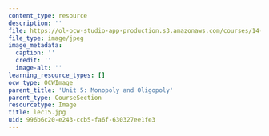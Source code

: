 ```yaml
---
content_type: resource
description: ''
file: https://ol-ocw-studio-app-production.s3.amazonaws.com/courses/14-01sc-principles-of-microeconomics-fall-2011/996b6c20e243ccb5fa6f630327ee1fe3_lec15.jpg
file_type: image/jpeg
image_metadata:
  caption: ''
  credit: ''
  image-alt: ''
learning_resource_types: []
ocw_type: OCWImage
parent_title: 'Unit 5: Monopoly and Oligopoly'
parent_type: CourseSection
resourcetype: Image
title: lec15.jpg
uid: 996b6c20-e243-ccb5-fa6f-630327ee1fe3
---
```

